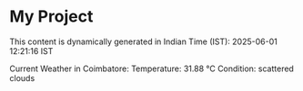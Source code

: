 # My Project

This content is dynamically generated in Indian Time (IST): 2025-06-01 12:21:16 IST


Current Weather in Coimbatore:
Temperature: 31.88 °C
Condition: scattered clouds
